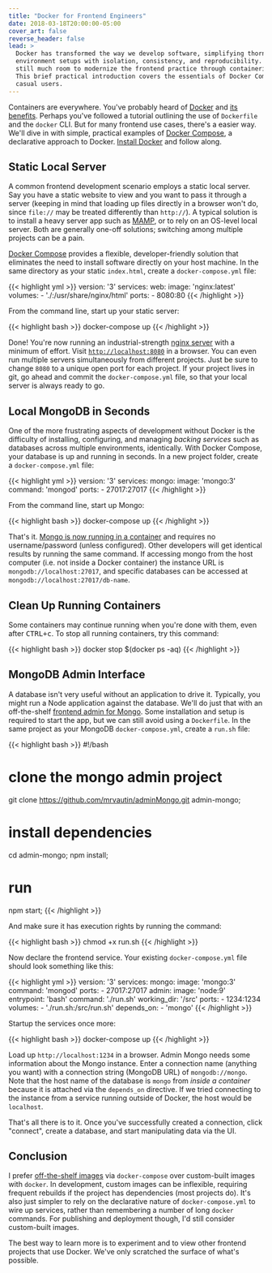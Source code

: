```yaml
---
title: "Docker for Frontend Engineers"
date: 2018-03-18T20:00:00-05:00
cover_art: false
reverse_header: false
lead: >
  Docker has transformed the way we develop software, simplifying thorny
  environment setups with isolation, consistency, and reproducibility. There is
  still much room to modernize the frontend practice through containerization.
  This brief practical introduction covers the essentials of Docker Compose for
  casual users.
---
```


Containers are everywhere.  You've probably heard of [Docker][docker] and
[its benefits][docker-benefits].  Perhaps you've followed a tutorial outlining
the use of `Dockerfile` and the `docker` CLI.  But for many frontend use cases,
there's a easier way.  We'll dive in with simple, practical examples of
[Docker Compose][docker-compose], a declarative approach to Docker.
[Install Docker][install-docker] and follow along.

<!--more-->

## Static Local Server

A common frontend development scenario employs a static local server.
Say you have a static website to view and you want to pass
it through a server (keeping in mind that loading up files directly in a browser
won't do, since `file://` may be treated differently than `http://`).  A typical
solution is to install a heavy server app such as [MAMP][mamp], or to rely on an
OS-level local server.  Both are generally one-off solutions; switching among
multiple projects can be a pain.

[Docker Compose][docker-compose] provides a flexible, developer-friendly
solution that eliminates the need to install software directly on your host
machine. In the same directory as your static `index.html`, create a
`docker-compose.yml` file:

{{< highlight yml >}}
version: '3'
services:
  web:
    image: 'nginx:latest'
    volumes:
      - './:/usr/share/nginx/html'
    ports:
      - 8080:80
{{< /highlight >}}

From the command line, start up your static server:

{{< highlight bash >}}
docker-compose up
{{< /highlight >}}

Done!  You're now running an industrial-strength [nginx server][nginx-docker]
with a minimum of effort.  Visit
[`http://localhost:8080`](http://localhost:8080) in a browser.  You can even run
multiple servers simultaneously from different projects.  Just be sure to change
`8080` to a unique open port for each project.  If your project lives in git, go
ahead and commit the `docker-compose.yml` file, so that your local server is
always ready to go.


## Local MongoDB in Seconds

One of the more frustrating aspects of development without Docker is the
difficulty of installing, configuring, and managing _backing services_ such as
databases across multiple environments, identically.  With Docker Compose, your
database is up and running in seconds.  In a new project folder, create a
`docker-compose.yml` file:

{{< highlight yml >}}
version: '3'
services:
  mongo:
    image: 'mongo:3'
    command: 'mongod'
    ports:
      - 27017:27017
{{< /highlight >}}

From the command line, start up Mongo:

{{< highlight bash >}}
docker-compose up
{{< /highlight >}}

That's it.  [Mongo is now running in a container][mongodb-docker] and requires
no username/password (unless configured).  Other developers will get identical
results by running the same command.  If accessing mongo from the host computer
(i.e. not inside a Docker container) the instance URL is
`mongodb://localhost:27017`, and specific databases can be accessed at
`mongodb://localhost:27017/db-name`.


## Clean Up Running Containers

Some containers may continue running when you're done with them, even after
<kbd>CTRL+c</kbd>.  To stop all running containers, try this command:

{{< highlight bash >}}
docker stop $(docker ps -aq)
{{< /highlight >}}


## MongoDB Admin Interface

A database isn't very useful without an application to drive it.  Typically, you
might run a Node application against the database.  We'll do just that with an
off-the-shelf [frontend admin for Mongo][admin-mongo].  Some installation and
setup is required to start the app, but we can still avoid using a `Dockerfile`.
In the same project as your MongoDB `docker-compose.yml`, create a
`run.sh` file:

{{< highlight bash >}}
#!/bash

# clone the mongo admin project
git clone https://github.com/mrvautin/adminMongo.git admin-mongo;

# install dependencies
cd admin-mongo;
npm install;

# run
npm start;
{{< /highlight >}}

And make sure it has execution rights by running the command:

{{< highlight bash >}}
chmod +x run.sh
{{< /highlight >}}

Now declare the frontend service.  Your existing `docker-compose.yml` file
should look something like this:

{{< highlight yml >}}
version: '3'
services:
  mongo:
    image: 'mongo:3'
    command: 'mongod'
    ports:
      - 27017:27017
  admin:
    image: 'node:9'
    entrypoint: 'bash'
    command: './run.sh'
    working_dir: '/src'
    ports:
      - 1234:1234
    volumes:
      - './run.sh:/src/run.sh'
    depends_on:
      - 'mongo'
{{< /highlight >}}

Startup the services once more:

{{< highlight bash >}}
docker-compose up
{{< /highlight >}}

Load up `http://localhost:1234` in a browser.  Admin Mongo needs some
information about the Mongo instance.  Enter a connection name (anything
you want) with a connection string (MongoDB URL) of `mongodb://mongo`.  Note
that the host name of the database is `mongo` from _inside a container_ because
it is attached via the `depends_on` directive.  If we tried connecting to the
instance from a service running outside of Docker, the host would
be `localhost`.

That's all there is to it.  Once you've successfully created a connection, click
"connect", create a database, and start manipulating data via the UI.


## Conclusion

I prefer [off-the-shelf images][docker-hub] via `docker-compose` over
custom-built images with `docker`.  In development, custom images can be
inflexible, requiring frequent rebuilds if the project has dependencies
(most projects do).  It's also just simpler to rely on the declarative nature of
`docker-compose.yml` to wire up services, rather than remembering a number of
long `docker` commands.  For publishing and deployment though, I'd still
consider custom-built images.

The best way to learn more is to experiment and to view other frontend projects
that use Docker.  We've only scratched the surface of what's possible.


[docker]: https://www.docker.com
[docker-compose]: https://docs.docker.com/compose/
[docker-benefits]: https://www.bryanbraun.com/2014/07/15/the-frontend-developers-guide-to-docker/
[install-docker]: https://www.docker.com/community-edition
[docker-hub]: https://hub.docker.com/explore/
[mamp]: https://www.mamp.info
[nginx-docker]: https://hub.docker.com/_/nginx/
[mongodb-docker]: https://hub.docker.com/_/mongo/
[admin-mongo]: https://github.com/mrvautin/adminMongo
